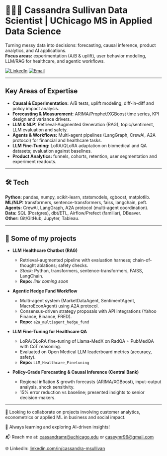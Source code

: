 # 👩🏻‍💻 Cassandra Sullivan Data Scientist | UChicago MS in Applied Data Science

Turning messy data into decisions: forecasting, causal inference, product analytics, and AI applications.  
**Focus areas:** experimentation (A/B & uplift), user behavior modeling, LLM/RAG for healthcare, and agentic workflows.

[![LinkedIn](https://img.shields.io/badge/LinkedIn-cassandra--msullivan-0A66C2?logo=linkedin)](https://www.linkedin.com/in/cassandra-msullivan/)
[![Email](https://img.shields.io/badge/Email-caseymr96@gmail.com-EA4335?logo=gmail)](mailto:caseymr96@gmail.com)

---

## Key Areas of Expertise
- **Causal & Experimentation:** A/B tests, uplift modeling, diff-in-diff and policy impact analysis.
- **Forecasting & Measurement:** ARIMA/Prophet/XGBoost time series, KPI design and variance drivers.
- **LLM & NLP:** Retrieval-Augmented Generation (RAG), topic/sentiment, LLM evaluation and safety.  
- **Agents & Workflows:** Multi-agent pipelines (LangGraph, CrewAI, A2A protocol) for financial and healthcare tasks.  
- **LLM Fine-Tuning:** LoRA/QLoRA adaptation on biomedical and QA datasets; evaluation against baselines.  
- **Product Analytics:** funnels, cohorts, retention, user segmentation and experiment readouts.  

---

## 🛠 Tech
**Python:** pandas, numpy, scikit-learn, statsmodels, xgboost, matplotlib.  
**ML/NLP:** transformers, sentence-transformers, faiss, langchain, peft.  
**Agents:** CrewAI, LangGraph, A2A protocol (multi-agent coordination).  
**Data:** SQL (Postgres), dbt/ETL, Airflow/Prefect (familiar), DBeaver.  
**Other:** Git/GitHub, Jupyter, Tableau.

---

## 🔭 Some of my projects
- **LLM Healthcare Chatbot (RAG)**
  - Retrieval-augmented pipeline with evaluation harness; chain-of-thought ablations; safety checks.  
  - *Stack:* Python, transformers, sentence-transformers, FAISS, LangChain.  
  - **Repo:** _link coming soon_

- **Agentic Hedge Fund Workflow**
  - Multi-agent system (MarketDataAgent, SentimentAgent, MacroEconAgent) using A2A protocol.  
  - Consensus-driven strategy proposals with API integrations (Yahoo Finance, Binance, FRED).  
  - **Repo:** `a2a_multiagent_hedge_fund`

- **LLM Fine-Tuning for Healthcare QA**
  - LoRA/QLoRA fine-tuning of Llama-MedX on RadQA + PubMedQA with CoT reasoning.  
  - Evaluated on Open Medical LLM leaderboard metrics (accuracy, safety).  
  - **Repo:** `LLM_Healthcare_Finetuning`

- **Policy-Grade Forecasting & Causal Inference (Central Bank)**
  - Regional inflation & growth forecasts (ARIMA/XGBoost), input–output analysis, shock sensitivity.  
  - 15% error reduction vs baseline; presented insights to senior decision-makers.

---
🤝 Looking to collaborate on projects involving customer analytics, econometrics or applied ML in business and social impact.

🚀 Always learning and exploring AI-driven insights!

📬 Reach me at: cassandramr@uchicago.edu or caseymr96@gmail.com

🌐 LinkedIn: [linkedin.com/in/cassandra-msullivan](https://www.linkedin.com/in/cassandra-msullivan)
